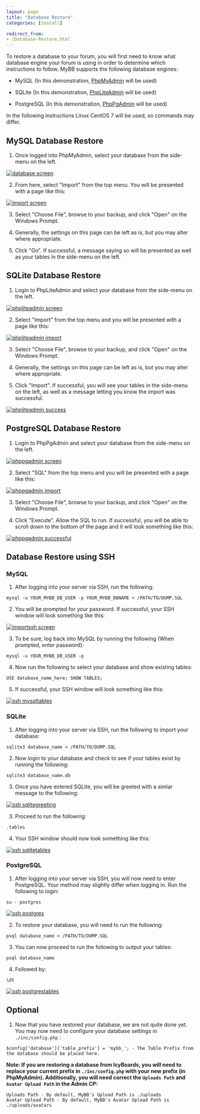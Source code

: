 ```yaml
---
layout: page
title: "Database Restore"
categories: [install]

redirect_from:
- /Database-Restore.html
---
```


To restore a database to your forum, you will first need to know what database engine your forum is using in order to determine which instructions to follow. MyBB supports the following database engines:

* MySQL (In this demonstration, [PhpMyAdmin](https://www.phpmyadmin.net/) will be used)

* SQLite (In this demonstration, [PhpLiteAdmin](https://www.phpliteadmin.org/) will be used)

* PostgreSQL (In this demonstration, [PhpPgAdmin](http://phppgadmin.sourceforge.net) will be used)

In the following instructions Linux CentOS 7 will be used, so commands may differ.

## MySQL Database Restore

1. Once logged into PhpMyAdmin, select your database from the side-menu on the left. 

[![database screen](/assets/images/1.8/database-restore/phpmyadmin_1.png)](/assets/images/1.8/database-restore/phpmyadmin_1.png)

2. From here, select "Import" from the top menu. You will be presented with a page like this:

[![import screen](/assets/images/1.8/database-restore/phpmyadmin_2.png)](/assets/images/1.8/database-restore/phpmyadmin_2.png)

3. Select "Choose File", browse to your backup, and click "Open" on the Windows Prompt. 

4. Generally, the settings on this page can be left as is, but you may alter where appropriate.

5. Click "Go". If successful, a message saying so will be presented as well as your tables in the side-menu on the left.

## SQLite Database Restore

1. Login to PhpLiteAdmin and select your database from the side-menu on the left. 

[![phpliteadmin screen](/assets/images/1.8/database-restore/sqlite_1.png)](/assets/images/1.8/database-restore/sqlite_1.png)

2. Select "Import" from the top menu and you will be presented with a page like this:

[![phpliteadmin import](/assets/images/1.8/database-restore/sqlite_2.png)](/assets/images/1.8/database-restore/sqlite_2.png)

3. Select "Choose File", browse to your backup, and click "Open" on the Windows Prompt.

4. Generally, the settings on this page can be left as is, but you may alter where appropriate.

5. Click "Import". If successful, you will see your tables in the side-menu on the left, as well as a message letting you know the import was successful.

[![phpliteadmin success](/assets/images/1.8/database-restore/sqlite_3.png)](/assets/images/1.8/database-restore/sqlite_3.png)

## PostgreSQL Database Restore

1. Login to PhpPgAdmin and select your database from the side-menu on the left.

[![phppgadmin screen](/assets/images/1.8/database-restore/phppgadmin_1.png)](/assets/images/1.8/database-restore/phppgadmin_1.png)

2. Select "SQL" from the top menu and you will be presented with a page like this:

[![phppgadmin import](/assets/images/1.8/database-restore/phppgadmin_2.png)](/assets/images/1.8/database-restore/phppgadmin_2.png)

3. Select "Choose File", browse to your backup, and click "Open" on the Windows Prompt.

4. Click "Execute". Allow the SQL to run. If successful, you will be able to scroll down to the bottom of the page and it will look something like this:

[![phppgadmin successful](/assets/images/1.8/database-restore/phppgadmin_3.png)](/assets/images/1.8/database-restore/phppgadmin_3.png)

## Database Restore using SSH

### MySQL

1. After logging into your server via SSH, run the following:

```
mysql -u YOUR_MYBB_DB_USER -p YOUR_MYBB_DBNAME < /PATH/TO/DUMP.SQL
```

2. You will be prompted for your password. If successful, your SSH window will look something like this:

[![importssh screen](/assets/images/1.8/database-restore/ssh_mysql_1.png)](/assets/images/1.8/database-restore/ssh_mysql_1.png)

3. To be sure, log back into MySQL by running the following (When prompted, enter password):

```
mysql -u YOUR_MYBB_DB_USER -p
```

4. Now run the following to select your database and show existing tables:

```
USE database_name_here; SHOW TABLES;
```

5. If successful, your SSH window will look something like this:

[![ssh mysqltables](/assets/images/1.8/database-restore/ssh_mysql_2.png)](/assets/images/1.8/database-restore/ssh_mysql_2.png)

### SQLite

1. After logging into your server via SSH, run the following to import your database:

```
sqlite3 database_name < /PATH/TO/DUMP.SQL 
```

2. Now login to your database and check to see if your tables exist by running the following:

```
sqlite3 database_name.db
```

3. Once you have entered SQLite, you will be greeted with a simlar message to the following:

[![ssh sqlitegreeting](/assets/images/1.8/database-restore/ssh_sqlite_1.png)](/assets/images/1.8/database-restore/ssh_sqlite_1.png)

3. Proceed to run the following:

``` 
.tables
```

4. Your SSH window should now look something like this:

[![ssh sqlitetables](/assets/images/1.8/database-restore/ssh_sqlite_2.png)](/assets/images/1.8/database-restore/ssh_sqlite_2.png)


### PostgreSQL

1. After logging into your server via SSH, you will now need to enter PostgreSQL. Your method may slightly differ when logging in. Run the following to login:

``` 
su - postgres
```

[![ssh postgres](/assets/images/1.8/database-restore/ssh_postgresql_1.png)](/assets/images/1.8/database-restore/ssh_postgresql_1.png)

2. To restore your database, you will need to run the following:

``` 
psql database_name < /PATH/TO/DUMP.SQL
```

3. You can now proceed to run the following to output your tables:

``` 
psql database_name
```

4. Followed by:

``` 
\dt
```

[![ssh postgrestables](/assets/images/1.8/database-restore/ssh_postgresql_2.png)](/assets/images/1.8/database-restore/ssh_postgresql_2.png)

## Optional

1. Now that you have restored your database, we are not quite done yet. You may now need to configure your database settings in ```./inc/config.php``` :

```
$config['database']['table_prefix'] = 'mybb_'; - The Table Prefix from the database should be placed here.
```

**Note: If you are restoring a database from IcyBoards, you will need to replace your current prefix in ```./inc/config.php``` with your new prefix (in PhpMyAdmin). Additionally, you will need correct the ```Uploads Path``` and ```Avatar Upload Path``` in the Admin CP:**

``` 
Uploads Path - By default, MyBB's Upload Path is ./uploads
Avatar Upload Path - By default, MyBB's Avatar Upload Path is ./uploads/avatars
``` 
